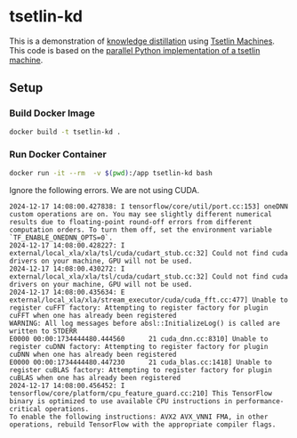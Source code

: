 # tsetlin-kd

This is a demonstration of [knowledge distillation](https://arxiv.org/abs/1503.02531) using [Tsetlin Machines](https://arxiv.org/abs/1804.01508). This code is based on the [parallel Python implementation of a tsetlin machine](https://github.com/cair/pyTsetlinMachineParallel).

## Setup

### Build Docker Image

```bash
docker build -t tsetlin-kd .
```

### Run Docker Container

```bash
docker run -it --rm  -v $(pwd):/app tsetlin-kd bash
```

Ignore the following errors. We are not using CUDA.

```
2024-12-17 14:08:00.427838: I tensorflow/core/util/port.cc:153] oneDNN custom operations are on. You may see slightly different numerical results due to floating-point round-off errors from different computation orders. To turn them off, set the environment variable `TF_ENABLE_ONEDNN_OPTS=0`.
2024-12-17 14:08:00.428227: I external/local_xla/xla/tsl/cuda/cudart_stub.cc:32] Could not find cuda drivers on your machine, GPU will not be used.
2024-12-17 14:08:00.430272: I external/local_xla/xla/tsl/cuda/cudart_stub.cc:32] Could not find cuda drivers on your machine, GPU will not be used.
2024-12-17 14:08:00.435634: E external/local_xla/xla/stream_executor/cuda/cuda_fft.cc:477] Unable to register cuFFT factory: Attempting to register factory for plugin cuFFT when one has already been registered
WARNING: All log messages before absl::InitializeLog() is called are written to STDERR
E0000 00:00:1734444480.444560      21 cuda_dnn.cc:8310] Unable to register cuDNN factory: Attempting to register factory for plugin cuDNN when one has already been registered
E0000 00:00:1734444480.447230      21 cuda_blas.cc:1418] Unable to register cuBLAS factory: Attempting to register factory for plugin cuBLAS when one has already been registered
2024-12-17 14:08:00.456452: I tensorflow/core/platform/cpu_feature_guard.cc:210] This TensorFlow binary is optimized to use available CPU instructions in performance-critical operations.
To enable the following instructions: AVX2 AVX_VNNI FMA, in other operations, rebuild TensorFlow with the appropriate compiler flags.
```
